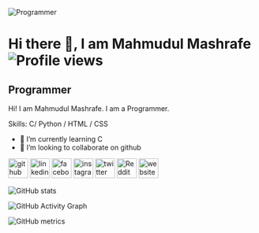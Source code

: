 ![Programmer](https://pbs.twimg.com/profile_banners/1222442423089008640/1661974441/1080x360)
# Hi there 👋, I am Mahmudul Mashrafe                                                                ![Profile views](https://gpvc.arturio.dev/mahmudulmashrafe) 
## Programmer

 

Hi! I am Mahmudul Mashrafe. I am a Programmer.

Skills: C/ Python / HTML / CSS

- 🌱 I’m currently learning C 
- 👯 I’m looking to collaborate on github 


[<img src='https://cdn.jsdelivr.net/npm/simple-icons@3.0.1/icons/github.svg' alt='github' height='40'>](https://github.com/mahmudulmashrafe)  [<img src='https://cdn.jsdelivr.net/npm/simple-icons@3.0.1/icons/linkedin.svg' alt='linkedin' height='40'>](https://www.linkedin.com/in/mahmudulmashrafe/)  [<img src='https://cdn.jsdelivr.net/npm/simple-icons@3.0.1/icons/facebook.svg' alt='facebook' height='40'>](https://www.facebook.com/mahmudulmashrafe)  [<img src='https://cdn.jsdelivr.net/npm/simple-icons@3.0.1/icons/instagram.svg' alt='instagram' height='40'>](https://www.instagram.com/mahmudulmashrafe/)  [<img src='https://cdn.jsdelivr.net/npm/simple-icons@3.0.1/icons/twitter.svg' alt='twitter' height='40'>](https://twitter.com/iammashrafe)  [<img src='https://cdn.jsdelivr.net/npm/simple-icons@3.0.1/icons/reddit.svg' alt='Reddit' height='40'>](https://www.reddit.com/user/MahmudulMashrafe)  [<img src='https://cdn.jsdelivr.net/npm/simple-icons@3.0.1/icons/icloud.svg' alt='website' height='40'>](https://mahmudulmashrafe.blogspot.com/)  

![GitHub stats](https://github-readme-stats.vercel.app/api?username=mahmudulmashrafe&show_icons=true)  

![GitHub Activity Graph](https://activity-graph.herokuapp.com/graph?username=mahmudulmashrafe)  

![GitHub metrics](https://metrics.lecoq.io/mahmudulmashrafe)  




